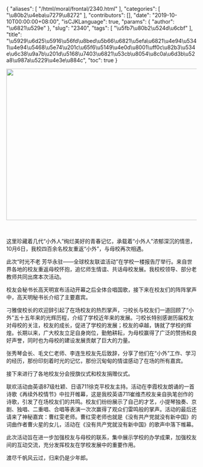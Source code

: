 {
    "aliases": [
        "/html/moral/frontal/2340.html"
    ],
    "categories": [
        "\u80b2\u4eba\u7279\u8272"
    ],
    "contributors": [],
    "date": "2019-10-10T00:00:00+08:00",
    "isCJKLanguage": true,
    "params": {
        "author": "\u6821\u529e"
    },
    "slug": "2340",
    "tags": [
        "\u5fb7\u80b2\u524d\u6cbf"
    ],
    "title": "\u5929\u6d25\u5916\u56fd\u8bed\u5b66\u6821\u5efa\u6821\u4e94\u5341\u4e94\u5468\u5e74\u201c\u65f6\u5149\u4e0d\u8001\uff0c\u82b3\u534e\u6c38\u9a7b\u201d\u5168\u7403\u6821\u53cb\u8054\u8c0a\u6d3b\u52a8\u987a\u5229\u4e3e\u884c",
    "toc": true
}


<img
    src="https://cdn.tfls.online/mirror/full/7eedf3b39b9bc9d6ef79928fc0e23616caafaa55.jpg"
    style="display:block;margin-left:auto;margin-right:auto;"
    decoding="async"
    fetchpriority="auto"
    loading="lazy"
    height="400"
    width="600"
/>




     




这里珍藏着几代“小外人”绚烂美好的青春记忆，承载着“小外人”浓郁深沉的情思，10月6日，我校四百余名校友重返“小外”，与母校再次相遇。




此次“时光不老 芳华永驻——全球校友联谊活动”在学校一楼报告厅举行。来自世界各地的校友重返母校怀抱，追忆师生情谊、共话母校发展。我校校领导、部分老教师共同出席本次活动。




校友会秘书长高天明宣布活动开幕之后全体合唱国歌，接下来在校友们的阵阵掌声中，高天明秘书长介绍了主要嘉宾。




刁雅俊校长的欢迎辞引起了在场校友的热烈掌声，刁校长与校友们一道回顾了“小外”五十五年来的光辉历程，介绍了学校近年来的发展。刁校长特别感谢历届校友对母校的关注，校友的成长，促进了学校的发展；校友的卓越，铸就了学校的辉煌。长期以来，广大校友立足自身岗位，勤勉耕耘，为母校赢得了广泛的赞扬和良好声誉，同时也为母校的建设发展贡献了巨大的力量。




张秀琴会长、毛文仁老师、李连生校友先后致辞，分享了他们在“小外”工作、学习的经历，那份印刻着时光的记忆，那份沉甸甸的情谊感动了在场的所有嘉宾。




接下来进行了各地校友分会授旗仪式和校友捐赠仪式。




联欢活动由英语87级杜颖、日语711徐克平校友主持。活动在李霞校友朗诵的一首诗歌《再续外校情节》中拉开帷幕，这是我校英语711崔维杰校友亲自执笔创作的诗歌，引发了在场校友们的共鸣。校友们纷纷展示了自己的才艺，小提琴独奏、京剧、独唱、二重唱、合唱等表演一次次赢得了观众们雷鸣般的掌声。活动的最后还请来了神秘嘉宾：曹红雯老师。曹红雯老师也就是《没有共产党就没有新中国》的词曲作者曹火星的女儿，活动在《没有共产党就没有新中国》的歌声中落下帷幕。




此次活动旨在进一步加强校友与母校的联系，集中展示学校的办学成果，加强校友间的互动交流，充分发挥校友在学校发展中的重要作用。




渡尽千帆风云过，归来仍是少年郎。




  



